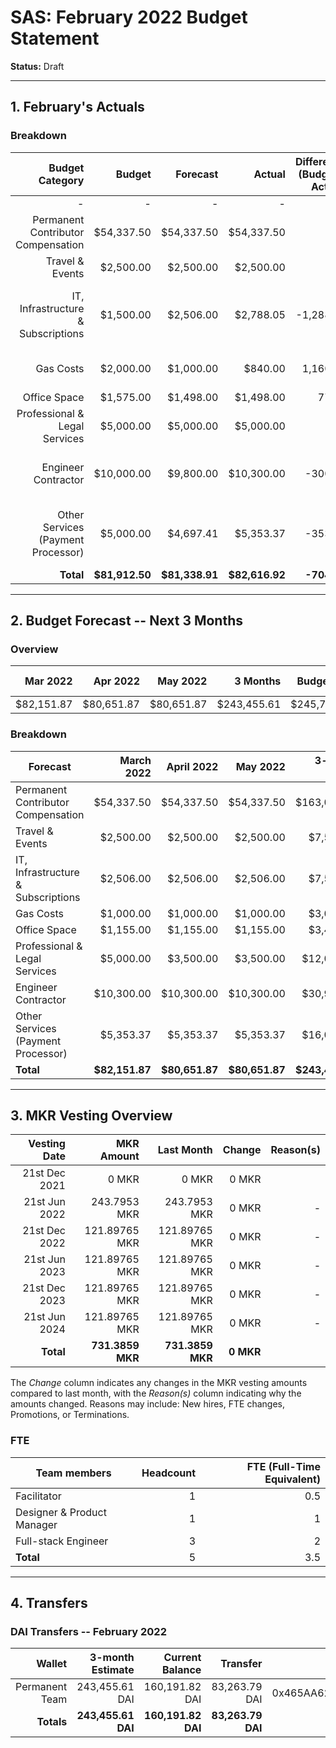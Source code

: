 # SAS: February 2022 Budget Statement

**Status:** Draft

---
## 1. February's Actuals

### Breakdown

| Budget Category                          | Budget       | Forecast      | Actual       |Difference (Budget - Actual)|Difference (Forecast - Actual)|   Payments   |   Comment     |
|-----------------------------------------:|-------------:|--------------:|-------------:|---------------------------:|-----------------------------:|-------------:|--------------:|
|                                         -|             -|              -|             -|                           -|                             -|    $82,616.92|              -|
| Permanent Contributor Compensation       |    $54,337.50|     $54,337.50|    $54,337.50|                           0|                             0|             -|               |  
| Travel & Events                          |     $2,500.00|      $2,500.00|     $2,500.00|                           0|                             0|             -|              -|
| IT, Infrastructure & Subscriptions       |     $1,500.00|      $2,506.00|     $2,788.05|                   -1,288.05|                       -282.05|             -|Some Infrastructure cost are higher than expected|
| Gas Costs                                |     $2,000.00|      $1,000.00|       $840.00|                    1,160.00|                        160.00|             -|Lower gas fees and less transactions|
| Office Space                             |     $1,575.00|      $1,498.00|     $1,498.00|                       77.00|                             0|             -|              -|
| Professional & Legal Services            |     $5,000.00|      $5,000.00|     $5,000.00|                           0|                             0|             -|              -|
| Engineer Contractor                      |    $10,000.00|      $9,800.00|    $10,300.00|                     -300.00|                       -500.00|             -|Slightly more engineering work due to bigger scope|
| Other Services (Payment Processor)       |     $5,000.00|      $4,697.41|     $5,353.37|                     -353.37|                       -655.96|             -|Higher processing costs due to more payments|
| **Total**                                |**$81,912.50**| **$81,338.91**|**$82,616.92**|                 **-704.42**|                 **-1,278.01**|**$82,616.92**|              -|

---

## 2. Budget Forecast -- Next 3 Months

### Overview

|  Mar 2022  |  Apr 2022  |  May 2022  |  3 Months  | Budget Cap | Total Budget Cap |
| ----------:| ----------:| ----------:| ----------:| ----------:| ----------------:|
|  $82,151.87|  $80,651.87|  $80,651.87| $243,455.61| $245,737.50|       $282,598.13|

### Breakdown

| Forecast                            |    March 2022 |   April 2022  |    May 2022  | 3-month Total |   Budget Cap  |
|-------------------------------------|--------------:|--------------:|-------------:|--------------:|--------------:|
| Permanent Contributor Compensation  |     $54,337.50|     $54,337.50|    $54,337.50|    $163,012.50|    $163,012.50|
| Travel & Events                     |      $2,500.00|      $2,500.00|     $2,500.00|      $7,500.00|      $7,500.00|
| IT, Infrastructure & Subscriptions  |      $2,506.00|      $2,506.00|     $2,506.00|      $7,518.00|      $4,500.00|
| Gas Costs                           |      $1,000.00|      $1,000.00|     $1,000.00|      $3,000.00|      $6,000.00|
| Office Space                        |      $1,155.00|      $1,155.00|     $1,155.00|      $3,465.00|      $4,725.00|
| Professional & Legal Services       |      $5,000.00|      $3,500.00|     $3,500.00|     $12,000.00|     $15,000.00|
| Engineer Contractor                 |     $10,300.00|     $10,300.00|    $10,300.00|     $30,900.00|     $30,000.00|
| Other Services (Payment Processor)  |      $5,353.37|      $5,353.37|     $5,353.37|     $16,060.11|     $15,000.00|
| **Total**                           | **$82,151.87**| **$80,651.87**|**$80,651.87**|**$243,455.61**|**$245,737.50**|


---

## 3. MKR Vesting Overview


|  Vesting Date         |       MKR Amount |    Last Month  |  Change |      Reason(s) |
|----------------------:|-----------------:|---------------:|--------:|---------------:|
|  21st Dec 2021        |       0 MKR      |          0 MKR |   0 MKR |                |
|  21st Jun 2022        |     243.7953 MKR |   243.7953 MKR |   0 MKR |              - |
|  21st Dec 2022        |    121.89765 MKR |  121.89765 MKR |   0 MKR |              - |
|  21st Jun 2023        |    121.89765 MKR |  121.89765 MKR |   0 MKR |              - |
|  21st Dec 2023        |    121.89765 MKR |  121.89765 MKR |   0 MKR |              - |
|  21st Jun 2024        |    121.89765 MKR |  121.89765 MKR |   0 MKR |              - |
|  **Total**            | **731.3859 MKR** |**731.3859 MKR**|**0 MKR**|                |

The *Change* column indicates any changes in the MKR vesting amounts compared to last month, with the *Reason(s)* column indicating why the amounts changed. Reasons may include: New hires, FTE changes, Promotions, or Terminations.

### FTE

| Team members              |Headcount|FTE (Full-Time Equivalent)|
|---------------------------|--------:|-------------------------:|
| Facilitator               |1        |0.5                       |
| Designer & Product Manager|1        |1                         |
| Full-stack Engineer       |3        |2                         |
| **Total**                 |5        |3.5                       |

---

## 4. Transfers

### DAI Transfers -- February 2022

|           Wallet|  3-month Estimate|   Current Balance|          Transfer|                         Multi-sig Address|
|----------------:|-----------------:|-----------------:|-----------------:|-----------------------------------------:|
|   Permanent Team|    243,455.61 DAI|    160,191.82 DAI|     83,263.79 DAI|0x465AA62a82E220B331f5ECcA697c20E89554B298|
|       **Totals**|**243,455.61 DAI**|**160,191.82 DAI**| **83,263.79 DAI**|                                          |
